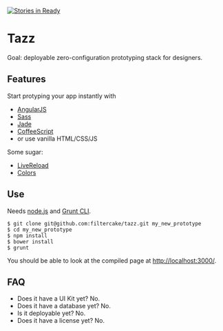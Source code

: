 [![Stories in Ready](https://badge.waffle.io/filtercake/tazz.png?label=ready)](https://waffle.io/filtercake/tazz)
# Tazz

Goal: deployable zero-configuration prototyping stack for designers.

## Features

Start protyping your app instantly with

- [AngularJS](http://angularjs.org/)
- [Sass](http://sass-lang.com/)
- [Jade](http://jade-lang.com/)
- [CoffeeScript](http://coffeescript.org/)
- or use vanilla HTML/CSS/JS

Some sugar:
- [LiveReload](http://livereload.com/)
- [Colors](http://clrs.cc/)

## Use

Needs [node.js](http://nodejs.org/) and [Grunt CLI](http://gruntjs.com/getting-started#installing-the-cli).

    $ git clone git@github.com:filtercake/tazz.git my_new_prototype
    $ cd my_new_prototype
    $ npm install
    $ bower install
    $ grunt

You should be able to look at the compiled page at <http://localhost:3000/>.

## FAQ

- Does it have a UI Kit yet? No.
- Does it have a database yet? No.
- Is it deployable yet? No.
- Does it have a license yet? No.